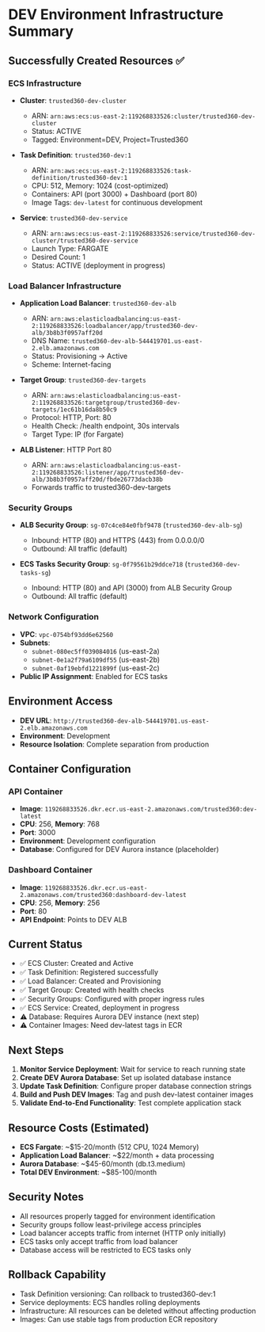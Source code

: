 # DEV Environment Infrastructure Summary

## Successfully Created Resources ✅

### ECS Infrastructure
- **Cluster**: `trusted360-dev-cluster`
  - ARN: `arn:aws:ecs:us-east-2:119268833526:cluster/trusted360-dev-cluster`
  - Status: ACTIVE
  - Tagged: Environment=DEV, Project=Trusted360

- **Task Definition**: `trusted360-dev:1`
  - ARN: `arn:aws:ecs:us-east-2:119268833526:task-definition/trusted360-dev:1`
  - CPU: 512, Memory: 1024 (cost-optimized)
  - Containers: API (port 3000) + Dashboard (port 80)
  - Image Tags: `dev-latest` for continuous development

- **Service**: `trusted360-dev-service`
  - ARN: `arn:aws:ecs:us-east-2:119268833526:service/trusted360-dev-cluster/trusted360-dev-service`
  - Launch Type: FARGATE
  - Desired Count: 1
  - Status: ACTIVE (deployment in progress)

### Load Balancer Infrastructure
- **Application Load Balancer**: `trusted360-dev-alb`
  - ARN: `arn:aws:elasticloadbalancing:us-east-2:119268833526:loadbalancer/app/trusted360-dev-alb/3b8b3f0957aff20d`
  - DNS Name: `trusted360-dev-alb-544419701.us-east-2.elb.amazonaws.com`
  - Status: Provisioning → Active
  - Scheme: Internet-facing

- **Target Group**: `trusted360-dev-targets`
  - ARN: `arn:aws:elasticloadbalancing:us-east-2:119268833526:targetgroup/trusted360-dev-targets/1ec61b16da8b50c9`
  - Protocol: HTTP, Port: 80
  - Health Check: /health endpoint, 30s intervals
  - Target Type: IP (for Fargate)

- **ALB Listener**: HTTP Port 80
  - ARN: `arn:aws:elasticloadbalancing:us-east-2:119268833526:listener/app/trusted360-dev-alb/3b8b3f0957aff20d/fbde26773dacb38b`
  - Forwards traffic to trusted360-dev-targets

### Security Groups
- **ALB Security Group**: `sg-07c4ce84e0fbf9478` (`trusted360-dev-alb-sg`)
  - Inbound: HTTP (80) and HTTPS (443) from 0.0.0.0/0
  - Outbound: All traffic (default)

- **ECS Tasks Security Group**: `sg-0f79561b29ddce718` (`trusted360-dev-tasks-sg`)
  - Inbound: HTTP (80) and API (3000) from ALB Security Group
  - Outbound: All traffic (default)

### Network Configuration
- **VPC**: `vpc-0754bf93dd6e62560`
- **Subnets**: 
  - `subnet-080ec5ff039084016` (us-east-2a)
  - `subnet-0e1a2f79a6109df55` (us-east-2b)
  - `subnet-0af19ebfd1221899f` (us-east-2c)
- **Public IP Assignment**: Enabled for ECS tasks

## Environment Access
- **DEV URL**: `http://trusted360-dev-alb-544419701.us-east-2.elb.amazonaws.com`
- **Environment**: Development
- **Resource Isolation**: Complete separation from production

## Container Configuration
### API Container
- **Image**: `119268833526.dkr.ecr.us-east-2.amazonaws.com/trusted360:dev-latest`
- **CPU**: 256, **Memory**: 768
- **Port**: 3000
- **Environment**: Development configuration
- **Database**: Configured for DEV Aurora instance (placeholder)

### Dashboard Container
- **Image**: `119268833526.dkr.ecr.us-east-2.amazonaws.com/trusted360:dashboard-dev-latest`
- **CPU**: 256, **Memory**: 256
- **Port**: 80
- **API Endpoint**: Points to DEV ALB

## Current Status
- ✅ ECS Cluster: Created and Active
- ✅ Task Definition: Registered successfully
- ✅ Load Balancer: Created and Provisioning
- ✅ Target Group: Created with health checks
- ✅ Security Groups: Configured with proper ingress rules
- ✅ ECS Service: Created, deployment in progress
- ⚠️ Database: Requires Aurora DEV instance (next step)
- ⚠️ Container Images: Need dev-latest tags in ECR

## Next Steps
1. **Monitor Service Deployment**: Wait for service to reach running state
2. **Create DEV Aurora Database**: Set up isolated database instance
3. **Update Task Definition**: Configure proper database connection strings
4. **Build and Push DEV Images**: Tag and push dev-latest container images
5. **Validate End-to-End Functionality**: Test complete application stack

## Resource Costs (Estimated)
- **ECS Fargate**: ~$15-20/month (512 CPU, 1024 Memory)
- **Application Load Balancer**: ~$22/month + data processing
- **Aurora Database**: ~$45-60/month (db.t3.medium)
- **Total DEV Environment**: ~$85-100/month

## Security Notes
- All resources properly tagged for environment identification
- Security groups follow least-privilege access principles
- Load balancer accepts traffic from internet (HTTP only initially)
- ECS tasks only accept traffic from load balancer
- Database access will be restricted to ECS tasks only

## Rollback Capability
- Task Definition versioning: Can rollback to trusted360-dev:1
- Service deployments: ECS handles rolling deployments
- Infrastructure: All resources can be deleted without affecting production
- Images: Can use stable tags from production ECR repository